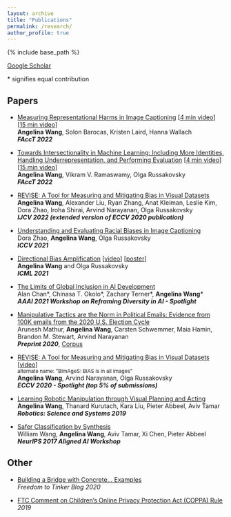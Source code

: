 ```yaml
---
layout: archive
title: "Publications"
permalink: /research/
author_profile: true
---
```


{% include base_path %}

<span style="color:CornflowerBlue">[Google Scholar](https://scholar.google.com/citations?user=cGemfcYAAAAJ&hl=en/)</span>

\* signifies equal contribution

## Papers


- <span style="color:CornflowerBlue">[Measuring Representational Harms in Image Captioning](https://arxiv.org/abs/2206.07173)</span> \[<span style="color:CornflowerBlue">[4 min video](https://www.youtube.com/watch?v=WJryYsn5D3o&list=PLXA0IWa3BpHm5zXqhB9rSTJ09TiFWyMo5&index=116)</span>\] \[<span style="color:CornflowerBlue">[15 min video](https://www.youtube.com/watch?v=P7rshiDQjDQ&list=PLXA0IWa3BpHmmS6AJN9n5Qf3ffG_eHZW0&index=116)</span>\]  
   **Angelina Wang**, Solon Barocas, Kristen Laird, Hanna Wallach  
   ***FAccT 2022***

- <span style="color:CornflowerBlue">[Towards Intersectionality in Machine Learning: Including More Identities, Handling Underrepresentation, and Performing Evaluation](https://arxiv.org/abs/2205.04610)</span> \[<span style="color:CornflowerBlue">[4 min video](https://www.youtube.com/watch?v=BkBdUK3JMXI&list=PLXA0IWa3BpHm5zXqhB9rSTJ09TiFWyMo5&index=118)</span>\] \[<span style="color:CornflowerBlue">[15 min video](https://www.youtube.com/watch?v=wO-PIUAYMYQ&list=PLXA0IWa3BpHmmS6AJN9n5Qf3ffG_eHZW0&index=119)</span>\]  
   **Angelina Wang**, Vikram V. Ramaswamy, Olga Russakovsky  
   ***FAccT 2022***

- <span style="color:CornflowerBlue">[REVISE: A Tool for Measuring and Mitigating Bias in Visual Datasets](https://rdcu.be/cObwT)</span>  
**Angelina Wang**, Alexander Liu, Ryan Zhang, Anat Kleiman, Leslie Kim, Dora Zhao, Iroha Shirai, Arvind Narayanan, Olga Russakovsky  
***IJCV 2022 (extended version of ECCV 2020 publication)***

- <span style="color:CornflowerBlue">[Understanding and Evaluating Racial Biases in Image Captioning](https://arxiv.org/abs/2106.08503)</span>  
   Dora Zhao, **Angelina Wang**, Olga Russakovsky  
   ***ICCV 2021***

- <span style="color:CornflowerBlue">[Directional Bias Amplification](https://arxiv.org/abs/2102.12594)</span> \[<span style="color:CornflowerBlue">[video](https://icml.cc/virtual/2021/poster/10553)</span>\] \[<span style="color:CornflowerBlue">[poster](https://docs.google.com/drawings/d/1Ed9L8t-ARv1e7wOMX8QbKsHpu4kqi866ywakUcRWN-k/edit?usp=sharing)</span>\]  
   **Angelina Wang** and Olga Russakovsky  
   ***ICML 2021***

- <span style="color:CornflowerBlue">[The Limits of Global Inclusion in AI Development](https://arxiv.org/abs/2102.01265)</span>  
   Alan Chan\*, Chinasa T. Okolo\*, Zachary Terner\*, **Angelina Wang**\*  
   ***AAAI 2021 Workshop on Reframing Diversity in AI - Spotlight***

- <span style="color:CornflowerBlue">[Manipulative Tactics are the Norm in Political Emails: Evidence from 100K emails from the 2020 U.S. Election Cycle](https://electionemails2020.org/assets/manipulative-political-emails-working-paper.pdf)</span>  
Arunesh Mathur, **Angelina Wang**, Carsten Schwemmer, Maia Hamin, Brandon M. Stewart, Arvind Narayanan  
***Preprint 2020***,
<span style="color:CornflowerBlue">[Corpus](https://electionemails2020.org/)</span>

- <span style="color:CornflowerBlue">[REVISE: A Tool for Measuring and Mitigating Bias in Visual Datasets](https://arxiv.org/abs/2004.07999v3)</span> \[<span style="color:CornflowerBlue">[video](https://www.youtube.com/watch?v=PkbXhM5BlSM)</span>\]  
<sup>alternate name: "BImAgeS: BIAS is in all images"</sup>  
**Angelina Wang**, Arvind Narayanan, Olga Russakovsky  
***ECCV 2020 - Spotlight (top 5% of submissions)***

- <span style="color:CornflowerBlue">[Learning Robotic Manipulation through Visual Planning and Acting](https://arxiv.org/abs/1905.04411)</span>  
**Angelina Wang**, Thanard Kurutach, Kara Liu, Pieter Abbeel, Aviv Tamar  
***Robotics: Science and Systems 2019***

- <span style="color:CornflowerBlue">[Safer Classification by Synthesis](https://arxiv.org/abs/1711.08534)</span>  
William Wang, **Angelina Wang**, Aviv Tamar, Xi Chen, Pieter Abbeel  
***NeurIPS 2017 Aligned AI Workshop***

## Other
- <span style="color:CornflowerBlue">[Building a Bridge with Concrete... Examples](https://freedom-to-tinker.com/2020/03/23/building-a-bridge-with-concrete-examples/)</span>  
*Freedom to Tinker Blog 2020*

- <span style="color:CornflowerBlue">[FTC Comment on Children’s Online Privacy Protection Act (COPPA) Rule](/files/coppa_comment.pdf)</span>  
*2019*



<!--   * NeurIPS 2018 workshops
    * Oral Presentations: Deep RL (9% acceptance); Modeling the Physical World: Learning, Perception, and Control (5% acceptance)
    * Poster Presentations: Causal Learning; Infer2Control -->
<!-- 
## CapsLock

Outfitted a Generative Adversarial Network with the discriminator component composed of a Capsule Net. Created as a final project during Spring 2018 offering of CS194-129: Designing, Visualizing, and Understanding Deep Neural Networks, blog located [*here*](https://franklinrice.github.io/cs194-capsule-gan/).

## Work Hard Pay Hard

Built a chrome extension that allows you to designate certain websites that you are trying to avoid during a productive work session so that you will donate a specified amount of money to a charity of your choice if you visit the banned website. Now available in the chrome store. Created during UC Davis's Hackathon under the team name HackDavisToBits.

## Pairings

Developed a modified version of the Stable Marriage Algorithm that works even when each member doesn't rank every other member. Reads from and writes to a Google Sheet using the API.

## High School Physics Video
Purely here for your entertainment and cringing. [*Link*](https://www.youtube.com/watch?v=gJOh3IPAo3c) -->

